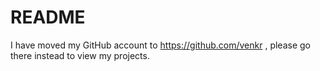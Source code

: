 # README
I have moved my GitHub account to https://github.com/venkr , please go there instead to view my projects.
